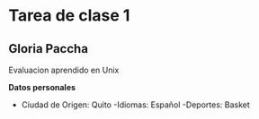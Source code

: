# Tarea de clase 1

## Gloria Paccha
 Evaluacion aprendido en Unix

**Datos personales**
- Ciudad de Origen: Quito
-Idiomas: Español
-Deportes: Basket 

